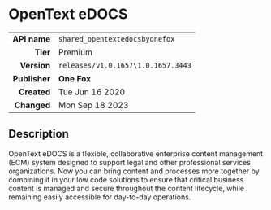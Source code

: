 # OpenText eDOCS
| | |
|-:|-|
|**API name**|`shared_opentextedocsbyonefox`|
|**Tier**|Premium|
|**Version**|`releases/v1.0.1657\1.0.1657.3443`|
|**Publisher**|**One Fox**|
|**Created**|Tue Jun 16 2020|
|**Changed**|Mon Sep 18 2023|

## Description
OpenText eDOCS is a flexible, collaborative enterprise content management (ECM) system designed to support legal and other professional services organizations. Now you can bring content and processes more together by combining it in your low code solutions to ensure that critical business content is managed and secure throughout the content lifecycle, while remaining easily accessible for day-to-day operations.
